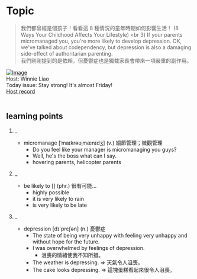 # Topic

> 我們都曾經是個孩子！看看這 8 種情況的童年時期如何影響生活！ (8 Ways Your Childhood Affects Your Lifestyle) <br
> 3) If your parents micromanaged you, you're more likely to develop depression.
> OK, we've talked about codependency, but depression is also a damaging side-effect of authoritarian parenting. <br>
> 我們剛剛提到的是依賴，但憂鬱症也是獨裁家長會帶來一項嚴重的副作用。 <br>

[![Image](https://cdn.voicetube.com/assets/thumbnails/M5KUlu3Hjmo.jpg)](https://www.youtube.com/embed/M5KUlu3Hjmo?rel=0&showinfo=0&cc_load_policy=0&controls=1&autoplay=1&iv_load_policy=3&playsinline=1&wmode=transparent&start=111&end=116&enablejsapi=1&origin=https://tw.voicetube.com&widgetid=1)<br>
Host: Winnie Liao
<br>Today issue: Stay strong! It's almost Friday!
<br>
[Host record](https://cdn.voicetube.com/tmp/everyday_records/callmeboss901/3603.mp3)
<br><br>
## learning points
1. _
	* micromanage [ˈmaɪkrəʊˌmænɪdʒ] (v.) 細節管理；微觀管理
		- Do you feel like your manager is micromanaging you guys?
		- Well, he's the boss what can I say.
		- hovering parents, helicopter parents

2. _
	* be likely to [] (phr.) 很有可能...
		- highly possible
		- it is very likely to rain
		- is very likely to be late

3. _
	* depression  [dɪˋprɛʃən] (n.) 憂鬱症
		- The state of being very unhappy with feeling very unhappy and without hope for the future.
		- I was overwhelmed by feelings of depression.
			+ 沮喪的情緒使我不知所措。
		- The weather is depressing. => 天氣令人沮喪。
		- The cake looks depressing. => 這塊蛋糕看起來很令人沮喪。
